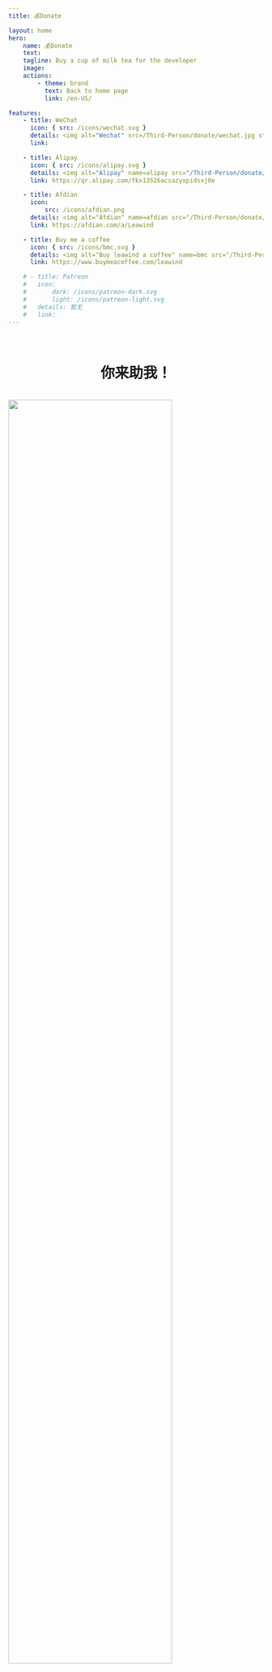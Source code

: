 ```yaml
---
title: 💰Donate

layout: home
hero:
    name: 💰Donate
    text:
    tagline: Buy a cup of milk tea for the developer
    image:
    actions:
        - theme: brand
          text: Back to home page
          link: /en-US/

features:
    - title: WeChat
      icon: { src: /icons/wechat.svg }
      details: <img alt="Wechat" src=/Third-Person/donate/wechat.jpg style="width:100%;image-rendering:pixelated" />
      link:

    - title: Alipay
      icon: { src: /icons/alipay.svg }
      details: <img alt="Alipay" name=alipay src="/Third-Person/donate/alipay.jpg" style="width:100%;image-rendering:pixelated" />
      link: https://qr.alipay.com/fkx13526acsazyxpidsxj0e

    - title: Afdian
      icon:
          src: /icons/afdian.png
      details: <img alt="Afdian" name=afdian src="/Third-Person/donate/afdian.jpg" style="width:100%;image-rendering:pixelated"></img>
      link: https://afdian.com/a/Leawind

    - title: Buy me a coffee
      icon: { src: /icons/bmc.svg }
      details: <img alt="Buy leawind a coffee" name=bmc src="/Third-Person/donate/bmc.png" style="width:100%;image-rendering:pixelated"></img>
      link: https://www.buymeacoffee.com/leawind

    # - title: Patreon
    #   icon:
    #       dark: /icons/patreon-dark.svg
    #       light: /icons/patreon-light.svg
    #   details: 暂无
    #   link:
---
```


<br>
<h1 style="text-align:center">你来助我！</h1>
<br>

<img src=/donate/IHY-86.jpg style="width: 80%;margin:auto;">

<script>
(async () => {
	class Bimg {
		w;
		h;
		code;
		get size() { return this.w * this.h; }

		putToCvs(cvs) {
			const ctx = wrapCvs(cvs, this.w, this.h);
			const imageData = ctx.getImageData(0, 0, this.w, this.h);
			imageData.data.set(bools2rgbas(bytes2bools(code2bytes(this.code)).slice(0, this.size)));
			ctx.putImageData(imageData, 0, 0);
		}

		putToImg(img) {
			img.style.imageRendering = 'pixelated';
			img.style.width = '100%';
			const cvs = document.createElement('canvas');
			this.putToCvs(cvs);

			img.src = cvs.toDataURL();
		}

		toString() {
			return `Bimg.of(${JSON.stringify(this)})`;
		}

		static of({ w, h = 0, code }) {
			h = h < 1 ? w : h;
			const bimg = new Bimg();
			bimg.w = w;
			bimg.h = h;
			bimg.code = code;
			return bimg;
		}
		static async ofUrl(url) {
			const img = await url2img(url);
			return this.of({
				w: img.naturalWidth,
				h: img.naturalHeight,
				code: bytes2code(bools2bytes(rgbas2bools(img2rgbas(img)))),
			});
		}
	}


	async function url2img(url) {
		const img = document.createElement('img');
		img.src = url;
		await new Promise(resolve => img.addEventListener('load', resolve));
		return img;
	}

	function img2rgbas(img) {
		const cvs = document.createElement('canvas');
		const ctx = wrapCvs(cvs, img.naturalWidth, img.naturalHeight);
		ctx.drawImage(img, 0, 0);
		return ctx.getImageData(0, 0, cvs.width, cvs.height).data;
	}


	function rgbas2bools(rgbas) {
		const bools = new Array(rgbas.length / 4);
		for (let I = 0; I < bools.length; I++) {
			const r = rgbas[I * 4 + 0];
			const g = rgbas[I * 4 + 1];
			const b = rgbas[I * 4 + 2];
			bools[I] = (r + g + b) / 3 > 128;
		}
		return bools;
	}


	function bools2bytes(bools) {
		const bytes = new Uint8ClampedArray(Math.ceil(bools.length / 8.0));
		for (let I = 0; I < bytes.length; I++) {
			let byte = 0;
			for (let j = 0; j < 8; j++)
				byte |= bools[(I * 8 + j)] << j;
			bytes[I] = byte;
		}
		return bytes;
	}

	function bytes2code(bytes) {
		return btoa(String.fromCharCode.apply(null, bytes));
	}

	function code2bytes(code) {
		let str = atob(code);
		let bytes = new Uint8ClampedArray(str.length);
		for (let i = 0; i < str.length; i++)
			bytes[i] = str.charCodeAt(i);
		return bytes;
	}


	function bytes2bools(bytes) {
		const bools = new Array(bytes.length);
		for (let I = 0; I < bytes.length; I++) {
			for (let j = 0; j < 8; j++)
				bools[(I * 8 + j)] = !!(bytes[I] & (1 << j));
		}
		return bools;
	}

	function bools2rgbas(bools) {
		const rgbas = new Uint8ClampedArray(bools.length * 4);
		for (let I = 0; I < bools.length; I++) {
			const value = bools[I] ? 255 : 0;
			rgbas[I * 4 + 0] = value;
			rgbas[I * 4 + 1] = value;
			rgbas[I * 4 + 2] = value;
			rgbas[I * 4 + 3] = 255;
		}
		return rgbas;
	}

	function wrapCvs(cvs, w, h) {
		cvs.style.imageRendering = 'pixelated';
		cvs.style.width = '100%';
		cvs.width = w;
		cvs.height = h;
		return cvs.getContext('2d');
	}

	{
		if (!globalThis.window) return;
		while (document.readyState !== 'complete') await sleep();

		// console.debug((await Bimg.ofUrl('/Third-Person/donate/alipay.jpg')).toString());
		// console.debug((await Bimg.ofUrl('/Third-Person/donate/afdian.jpg')).toString());
		// console.debug((await Bimg.ofUrl('/Third-Person/donate/bmc.jpg')).toString());

		const bimg_alipay = Bimg.of({ w: 37, code: "////////////D1hiKOB9/+T1vSjtwaIXZdtW9KIuTore17lG3wOqqgr4f1qw/y+YbCj4/ZyrBvzKBw/7f2YOgve3Io42f05u0+ALsKA8+fCPvF1PIMGN/N+NDiB+qYJ087dqv9r0qVzbO19OyYnwKwzWvn3xTIFdrxNaDOj/vfIcPeA0qdL3hQd38KJUjqBfVGQr4ovSsEB/36tsNg/ohaT3////////////AQ==" });
		const bimg_afdian = Bimg.of({w:31,h:31,code:"/////4D+P2DfdNe3aJAtWlQEFS0qKYr2JSh9A6qqgP9xy/8uGBbs5fI/PSjBDHqoibrv+Dwb/0O00nOmy8ChXYPvmgp0cOT/b/0mwgx+L8j4zao84P8XdMcDuouifVPf5aIaBWzR64m4aJ202HeNAQ+o+Gv/////AQ=="})
		const bimg_bmc = Bimg.of({ "w": 33, "h": 33, "code": "//////////8PaC8C3hdp9b3o1Ct6URhW9KKxteh9m3DfA6qqgP8Hof8vsTxaPorZhj5CsDr94LG3+7EjLv+bUVPzJ0pT6IcqBTBfsqovv5v17L3qQ1/+Kw/K9S2FBOr/8cztA6Ks0ve1aMcvmkcgXtQOW74oEwZ638L49IDsGPX//////////wE=" });
		
		bimg_alipay.putToImg(await select('img[src="/Third-Person/donate/alipay.jpg"]'));
		bimg_afdian.putToImg(await select('img[src="/Third-Person/donate/afdian.jpg"]'));
		bimg_bmc.putToImg(await select('img[src="/Third-Person/donate/bmc.jpg"]'));

		async function sleep(t = 0) {
			return new Promise(resolve => setTimeout(resolve, t));
		}
	}

	async function select(selector, interval = 200) {
		return new Promise(resolve => {
			const detectLoop = setInterval(() => {
				const result = document.querySelector(selector);
				if (result !== null) {
					clearInterval(detectLoop);
					resolve(result);
				}
			}, interval);
		});
	}
})();

</script>
